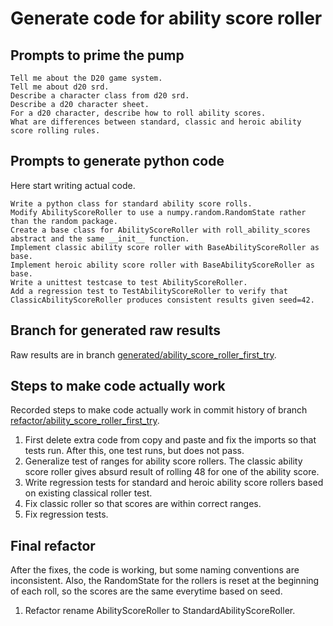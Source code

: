 # Generate code for ability score roller

## Prompts to prime the pump

    Tell me about the D20 game system.
    Tell me about d20 srd.
    Describe a character class from d20 srd.
    Describe a d20 character sheet.
    For a d20 character, describe how to roll ability scores.
    What are differences between standard, classic and heroic ability score rolling rules.

## Prompts to generate python code

Here start writing actual code.

    Write a python class for standard ability score rolls.
    Modify AbilityScoreRoller to use a numpy.random.RandomState rather than the random package.
    Create a base class for AbilityScoreRoller with roll_ability_scores abstract and the same __init__ function.
    Implement classic ability score roller with BaseAbilityScoreRoller as base.
    Implement heroic ability score roller with BaseAbilityScoreRoller as base.
    Write a unittest testcase to test AbilityScoreRoller.
    Add a regression test to TestAbilityScoreRoller to verify that ClassicAbilityScoreRoller produces consistent results given seed=42.

## Branch for generated raw results

Raw results are in branch [generated/ability_score_roller_first_try](https://github.com/newexo/d20-ai/tree/generated/ability_score_roller_first_try).

## Steps to make code actually work

Recorded steps to make code actually work in commit history of branch [refactor/ability_score_roller_first_try](https://github.com/newexo/d20-ai/tree/refactor/ability_score_roller_first_try).

1. First delete extra code from copy and paste and fix the imports so that tests run. After this, one test runs, but 
does not pass.
2. Generalize test of ranges for ability score rollers. The classic ability score roller gives absurd result of rolling 
48 for one of the ability score.
3. Write regression tests for standard and heroic ability score rollers based on existing classical roller test.
4. Fix classic roller so that scores are within correct ranges.
5. Fix regression tests.

## Final refactor

After the fixes, the code is working, but some naming conventions are inconsistent. Also, the RandomState for the 
rollers is reset at the beginning of each roll, so the scores are the same everytime based on seed.

1. Refactor rename AbilityScoreRoller to StandardAbilityScoreRoller.